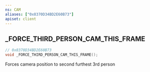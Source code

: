 ```yaml
---
ns: CAM
aliases: ["0x8370D34BD2E60B73"]
apiset: client
---
```

## _FORCE_THIRD_PERSON_CAM_THIS_FRAME

```c
// 0x8370D34BD2E60B73
void _FORCE_THIRD_PERSON_CAM_THIS_FRAME();
```

Forces camera position to second furthest 3rd person